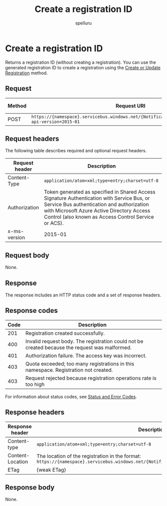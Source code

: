 ﻿---
title: "Create a registration ID"
description: Use this API reference documentation to return a registration ID (without creating a registration) and how you can use the generated registration ID to create a registration.
ms.custom: ""
ms.date: 04/05/2019
ms.reviewer: ""
ms.service: "notification-hubs"
ms.suite: ""
ms.tgt_pltfrm: ""
ms.topic: "reference"
author: "spelluru"
ms.author: "spelluru"
manager: "timlt"

---

# Create a registration ID
Returns a registration ID (without creating a registration). You can use the generated registration ID to create a registration using the [Create or Update Registration](create-update-registration.md) method.

## Request

| Method | Request URI | HTTP version | 
| ------ | ----------- | ------------ | 
| POST | `https://{namespace}.servicebus.windows.net/{NotificationHub}/registrationIDs/?api-version=2015-01` | HTTP/1.1 |


## Request headers
The following table describes required and optional request headers.

| Request header | Description | 
| -------------- | ----------- | 
| Content-Type | `application/atom+xml;type=entry;charset=utf-8` |
| Authorization | Token generated as specified in Shared Access Signature Authentication with Service Bus, or Service Bus authentication and authorization with Microsoft Azure Active Directory Access Control (also known as Access Control Service or ACS). |
| x-ms-version | 2015-01 | 

## Request body

None.

## Response

The response includes an HTTP status code and a set of response headers.

## Response codes

| Code | Description | 
| ---- | ----------- | 
| 201 | Registration created successfully. | 
| 400 | Invalid request body. The registration could not be created because the request was malformed. | 
| 401 | Authorization failure. The access key was incorrect. | 
| 403 | Quota exceeded; too many registrations in this namespace. Registration not created. | 
| 403 | Request rejected because registration operations rate is too high | 


For information about status codes, see [Status and Error Codes](/rest/api/storageservices/Common-REST-API-Error-Codes).

## Response headers

| Response header | Description | 
| --------------- | ----------- | 
| Content-type | `application/atom+xml;type=entry;charset=utf-8` | 
|  Content-Location | The location of the registration in the format: `https://{namespace}.servicebus.windows.net/{NotificationHub}/registrations/<registrationId>` |
| ETag | {weak ETag} |

## Response body

None.

